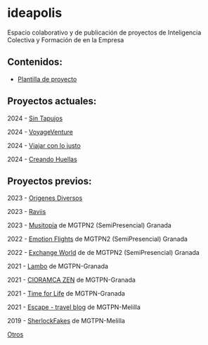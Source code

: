 # ideapolis

Espacio colaborativo y de publicación de proyectos de Inteligencia Colectiva y Formación de en la Empresa 

## Contenidos: 

- [Plantilla de proyecto](https://github.com/mgea/ideapolis/blob/main/plantilla.md) 


## Proyectos actuales: 


2024 - [Sin Tapujos](https://github.com/Hitacelia/sintapujos)

2024 - [VoyageVenture](https://github.com/Ahlamhaya/ideapolis)

2024 - [Viajar con lo justo](https://github.com/SebaNBA/ideapolis)

2024 - [Creando Huellas](https://github.com/SebaNBA/ideapolis)


## Proyectos previos: 

2023 - [Origenes Diversos](https://github.com/htornel/origenes-diversos)

2023 - [Raviis](https://github.com/Virbaca/Raviis2) 

2023 - [Musitopía](https://github.com/dobleinnova/ideapolis/blob/main/README_1.md)  de MGTPN2 (SemiPresencial) Granada

2022 - [Emotion Flights](https://github.com/moih96/emotionFlights/) de MGTPN2 (SemiPresencial) Granada

2022 - [Exchange World](https://github.com/davidgarcia2411/ProyectoFinal/) de de MGTPN2 (SemiPresencial) Granada


2021 - [Lambo](https://github.com/daniprototype/ideapolis/blob/main/Lambo.md) de MGTPN-Granada

2021 - [CIORAMCA ZEN](https://github.com/DMecam/cioramca-zen) de MGTPN-Granada

2021 - [Time for Life](https://github.com/ceciliaml/ideapolis/blob/23ddbbb763003bfe753c0260f110fe539e8f2dae/TIMEforLIFE.md) de MGTPN-Granada


2021 - [Escape - travel blog](https://github.com/danielangeles29/ideapolis) de MGTPN-Melilla 


2019 - [SherlockFakes](https://utopolis.ugr.es/ideapolis/sherlockfakes-2019/) de MGTPN-Melilla

[Otros](https://utopolis.ugr.es/ideapolis/category/proyectos/) 




